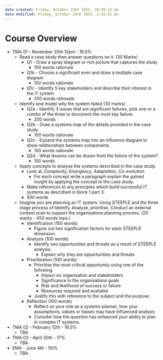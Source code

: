 ```yaml
---
date created: Friday, October 24th 2025, 10:30:13 am
date modified: Friday, October 24th 2025, 1:15:21 pm
---
```


# Course Overview

- TMA 01 - November 20th 12pm - 16.5%
	- Read a case study then answer questions on it. (30 Marks)
		- Q1 - Draw a spray diagram or rich picture that captures the study
			- 100 words rationale
		- Q1b - Choose a significant even and draw a multiple case diagram
			- 100 words rationale
		- Q1c - Identify 5 key stakeholders and describe their interest in the IT system
			- 250 words rationale.
	- Identify and model why the system failed (30 marks)
		- Q2a - Identify 3 issues that are significant failures, pick one or a combo of the three to document the most key failure.
			- 200 words
		- Q2b - Draw a systems map of the details provided in the case study. 
			- 100 words rationale
		- Q2c - Expand the systems map into an influence diagram to show relationships between components.
			- 100 words rationale
		- Q2d - What lessons can be drawn from the failure of the system?
			- 100 words
	- Apply concepts to analyse the systems described in the case study.
		- Look at: *Complexity, Emergency, Adaptation, Co-evolution*
			- For each concept write a paragraph explain the gained insight by applying the concept to the case study.
		- Make references to any principles which build successful IT systems as described in block 1 part 3.
		- 500 words
	- Imagine you are planning an IT system. Using STEEPLE and the three stage process of Identify, Analyse, prioritise. Conduct an external context scan to support the organisations planning process. (20 marks - 450 words tops.)
		- Identification (150 words)
			- Figure out two signification factors for each STEEPLE dimension.
		- Analysis (100 words)
			- Identify two opportunities and threats as a result of STEEPLE analysis.
				- Explain why they are opportunities and threats
		- Prioritisation (100 words)
			- Prioritise the most critical opportunity using one of the following
				- Impact on organisation and stakeholders
				- Significance to the organisations goals
				- Risk and likelihood of success or failure
				- Resources required and available.
			- Justify this with reference to the subject and the purpose.
		- Reflection (100 words)
			- Reflect on your role as a systems planner, how your assumptions, values or biases may have influenced analysis
			- Consider how the question has enhanced your ability to plan in complex IT systems.
- TMA 02 - February 12th - 16.5%
	- TBA
- TMA 03 - April 30th - 17%
	- TBA
- EMA - June 4th - 50%
	- TBA